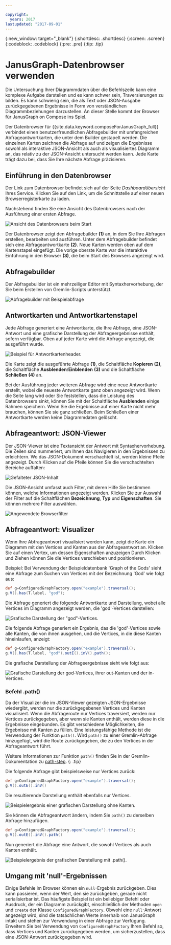 ```yaml
---

copyright:
  years: 2017
lastupdated: "2017-09-01"
---
```


{:new_window: target="_blank"}
{:shortdesc: .shortdesc}
{:screen: .screen}
{:codeblock: .codeblock}
{:pre: .pre}
{:tip: .tip}

# JanusGraph-Datenbrowser verwenden

Die Untersuchung Ihrer Diagrammdaten über die Befehlszeile kann eine komplexe Aufgabe darstellen und es kann schwer sein, Traversierungen zu bilden. Es kann schwierig sein, die als Text oder JSON-Ausgabe zurückgegebenen Ergebnisse in Form von verständlichen Diagrammbeziehungen darzustellen. An dieser Stelle kommt der Browser für JanusGraph on Compose ins Spiel.

Der Datenbrowser für {{site.data.keyword.composeForJanusGraph_full}} verbindet einen benutzerfreundlichen Abfragebuilder mit umfangreichen Abfrageantwortkarten, die unter dem Builder gestapelt werden. Die einzelnen Karten zeichnen die Abfrage auf und zeigen die Ergebnisse sowohl als interaktive JSON-Ansicht als auch als visualisiertes Diagramm an, das relativ zu der JSON-Ansicht untersucht werden kann. Jede Karte trägt dazu bei, dass Sie Ihre nächste Abfrage präzisieren.

## Einführung in den Datenbrowser

Der Link zum Datenbrowser befindet sich auf der Seite _Dashboardübersicht_ Ihres Service. Klicken Sie auf den Link, um die Schnittstelle auf einer neuen Browserregisterkarte zu laden.

Nachstehend finden Sie eine Ansicht des Datenbrowsers nach der Ausführung einer ersten Abfrage.

![Ansicht des Datenbrowsers beim Start](./images/databrowser_taggedFullscreenbrowser.png "Ansicht des Datenbrowsers beim Start mit dem Abfragebuilder, der Abfrageausgabe in JSON und in visualisierter Form sowie mit einer Willkommensnachricht des Lernprogramms.")

Der Datenbrowser zeigt den Abfragebuilder **(1)** an, in dem Sie Ihre Abfragen erstellen, bearbeiten und ausführen. Unter dem Abfragebuilder befindet sich eine Abfrageantwortkarte **(2)**. Neue Karten werden oben auf dem Kartenstapel eingefügt. Die vorige oberste Karte war die interaktive Einführung in den Browser **(3)**, die beim Start des Browsers angezeigt wird.

## Abfragebuilder

Der Abfragebuilder ist ein mehrzeiliger Editor mit Syntaxhervorhebung, der Sie beim Erstellen von Gremlin-Scripts unterstützt.

![Abfragebuilder mit Beispielabfrage](./images/databrowser_taggedquerybuilder.png "Abfragebuilder mit Beispielabfrage")

## Antwortkarten und Antwortkartenstapel

Jede Abfrage generiert eine Antwortkarte, die Ihre Abfrage, eine JSON-Antwort und eine grafische Darstellung der Abfrageergebnisse enthält, sofern verfügbar. Oben auf jeder Karte wird die Abfrage angezeigt, die ausgeführt wurde.

![Beispiel für Antwortkartenheader.](./images/databrowser_querybar.png)

Die Karte zeigt die ausgeführte Abfrage **(1)**, die Schaltfläche **Kopieren** **(2)**, die Schaltfläche **Ausblenden**/**Einblenden** **(3)** und die Schaltfläche **Schließen** **(4)** an.

Bei der Ausführung jeder weiteren Abfrage wird eine neue Antwortkarte erstellt, wobei die neueste Antwortkarte ganz oben angezeigt wird. Wenn die Seite lang wird oder Sie feststellen, dass die Leistung des Datenbrowsers sinkt, können Sie mit der Schaltfläche **Ausblenden** einige Rahmen speichern. Wenn Sie die Ergebnisse auf einer Karte nicht mehr brauchen, können Sie sie ganz schließen. Beim Schließen einer Antwortkarte werden keine Diagrammdaten gelöscht.

## Abfrageantwort: JSON-Viewer

Der JSON-Viewer ist eine Textansicht der Antwort mit Syntaxhervorhebung. Die Zeilen sind nummeriert, um Ihnen das Navigieren in den Ergebnissen zu erleichtern. Wo das JSON-Dokument verschachtelt ist, werden kleine Pfeile angezeigt. Durch Klicken auf die Pfeile können Sie die verschachtelten Bereiche auffalten:

![Gefalteter JSON-Inhalt](./images/databrowser_queryresponse.png)

Die JSON-Ansicht umfasst auch Filter, mit deren Hilfe Sie bestimmen können, welche Informationen angezeigt werden. Klicken Sie zur Auswahl der Filter auf die Schaltflächen **Bezeichnung**, **Typ** und **Eigenschaften**. Sie können mehrere Filter auswählen.

![Angewendete Browserfilter](./images/databrowser_filteractions.png)

## Abfrageantwort: Visualizer

Wenn Ihre Abfrageantwort visualisiert werden kann, zeigt die Karte ein Diagramm mit den Vertices und Kanten aus der Abfrageantwort an. Klicken Sie auf einen Vertex, um dessen Eigenschaften anzuzeigen Durch Klicken und Ziehen können Sie die Vertices verschieben und positionieren.

Beispiel: Bei Verwendung der Beispieldatenbank 'Graph of the Gods' sieht eine Abfrage zum Suchen von Vertices mit der Bezeichnung 'God' wie folgt aus:

```groovy
def g=ConfiguredGraphFactory.open("example").traversal();
g.V().has(T.label, "god");
```

Die Abfrage generiert die folgende Antwortkarte und Darstellung, wobei alle Vertices im Diagramm angezeigt werden, die 'god'-Vertices darstellen:

![Grafische Darstellung der "god"-Vertices.](./images/databrowser_visualization.png)

Die folgende Abfrage generiert ein Ergebnis, das die 'god'-Vertices sowie alle Kanten, die von ihnen ausgehen, und die Vertices, in die diese Kanten hineinlaufen, anzeigt:

```groovy
def g=ConfiguredGraphFactory.open("example").traversal();
g.V().has(T.label, "god").outE().inV().path();
```

Die grafische Darstellung der Abfrageergebnisse sieht wie folgt aus:

![Grafische Darstellung der god-Vertices, ihrer out-Kanten und der in-Vertices.](./images/databrowser_edgesvertices.png)

### Befehl .path()

Da der Visualizer die im JSON-Viewer gezeigten JSON-Ergebnisse wiedergibt, werden nur die zurückgegebenen Vertices und Kanten visualisiert. Wenn die Abfrageroute nur Vertices traversiert, werden nur Vertices zurückgegeben, aber wenn sie Kanten enthält, werden diese in die Ergebnisse eingebunden. Es gibt verschiedene Möglichkeiten, die Ergebnisse mit Kanten zu füllen. Eine leistungsfähige Methode ist die Verwendung der Funktion `path()`. Wird `path()` zu einer Gremlin-Abfrage hinzugefügt, wird die Route zurückgegeben, die zu den Vertices in der Abfrageantwort führt.

Weitere Informationen zur Funktion `path()` finden Sie in der Gremlin-Dokumentation zu [path-step](http://tinkerpop.apache.org/docs/current/reference/#path-step).
{: .tip}

Die folgende Abfrage gibt beispielsweise nur Vertices zurück:

```groovy
def g=ConfiguredGraphFactory.open("example").traversal();
g.V().outE().inV()
```

Die resultierende Darstellung enthält ebenfalls nur Vertices.

![Beispielergebnis einer grafischen Darstellung ohne Kanten.](./images/databrowser_visualization2.png)

Sie können die Abfrageantwort ändern, indem Sie `path()` zu derselben Abfrage hinzufügen.

```groovy
def g=ConfiguredGraphFactory.open("example").traversal();
g.V().outE().inV().path()
```

Nun generiert die Abfrage eine Antwort, die sowohl Vertices als auch Kanten enthält.

![Beispielergebnis der grafischen Darstellung mit `.path()`.](./images/databrowser_visualization3.png)

## Umgang mit 'null'-Ergebnissen

Einige Befehle im Browser können ein `null`-Ergebnis zurückgeben. Dies kann passieren, wenn der Wert, den sie zurückgeben, gerade nicht serialisierbar ist. Das häufigste Beispiel ist ein beliebiger Befehl oder Ausdruck, der ein Diagramm zurückgibt, einschließlich der Methoden `open` und `create` der Klasse `ConfiguredGraphFactory`. Obwohl eine `null`-Antwort angezeigt wird, sind die tatsächlichen Werte innerhalb von JanusGraph intakt und stehen zur Verwendung in einer Abfrage zur Verfügung. Erweitern Sie bei Verwendung von `ConfiguredGraphFactory` Ihren Befehl so, dass Vertices und Kanten zurückgegeben werden, um sicherzustellen, dass eine JSON-Antwort zurückgegeben wird.
